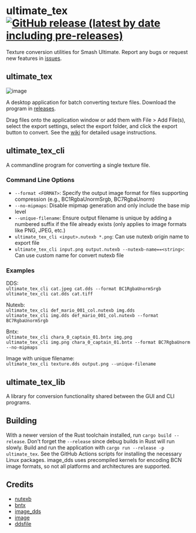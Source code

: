 # ultimate_tex [![GitHub release (latest by date including pre-releases)](https://img.shields.io/github/v/release/ScanMountGoat/ultimate_tex?include_prereleases)](https://github.com/ScanMountGoat/ultimate_tex/releases/latest)
Texture conversion utilities for Smash Ultimate. Report any bugs or request new features in [issues](https://github.com/ScanMountGoat/ultimate_tex/issues).

## ultimate_tex
![image](https://github.com/user-attachments/assets/791c08c0-f5b9-47f2-a47d-8686d403bd85)

A desktop application for batch converting texture files. Download the program in [releases](https://github.com/ScanMountGoat/ultimate_tex/releases).

Drag files onto the application window or add them with File > Add File(s), select the export settings, select the export folder, and click the export button to convert. See the [wiki](https://github.com/ScanMountGoat/ultimate_tex/wiki) for detailed usage instructions. 

## ultimate_tex_cli
A commandline program for converting a single texture file.

### Command Line Options
- `--format <FORMAT>`: Specify the output image format for files supporting compression (e.g., BC1RgbaUnormSrgb, BC7RgbaUnorm)
- `--no-mipmaps`: Disable mipmap generation and only include the base mip level
- `--unique-filename`: Ensure output filename is unique by adding a numbered suffix if the file already exists (only applies to image formats like PNG, JPEG, etc.)
- `ultimate_tex_cli <input>.nutexb *.png`: Can use nutexb origin name to export file
- `ultimate_tex_cli input.png output.nutexb --nutexb-name==<string>`: Can use custom name for convert nutexb file

### Examples
DDS:  
`ultimate_tex_cli cat.jpeg cat.dds --format BC1RgbaUnormSrgb`  
`ultimate_tex_cli cat.dds cat.tiff`  

Nutexb:  
`ultimate_tex_cli def_mario_001_col.nutexb img.dds`  
`ultimate_tex_cli img.dds def_mario_001_col.nutexb --format BC7RgbaUnormSrgb`  

Bntx:  
`ultimate_tex_cli chara_0_captain_01.bntx img.png`  
`ultimate_tex_cli img.png chara_0_captain_01.bntx --format BC7RgbaUnorm --no-mipmaps`  

Image with unique filename:  
`ultimate_tex_cli texture.dds output.png --unique-filename`  

## ultimate_tex_lib
A library for conversion functionality shared between the GUI and CLI programs.

## Building
With a newer version of the Rust toolchain installed, run `cargo build --release`. Don't forget the `--release` since debug builds in Rust will run slowly. Build and run the application with `cargo run --release -p ultimate_tex`. See the GitHub Actions scripts for installing the necessary Linux packages. image_dds uses precompiled kernels for encoding BCN image formats, so not all platforms and architectures are supported. 

## Credits
- [nutexb](https://github.com/jam1garner/nutexb)
- [bntx](https://github.com/ScanMountGoat/bntx)
- [image_dds](https://github.com/ScanMountGoat/image_dds)
- [image](https://crates.io/crates/image)
- [ddsfile](https://crates.io/crates/ddsfile)
